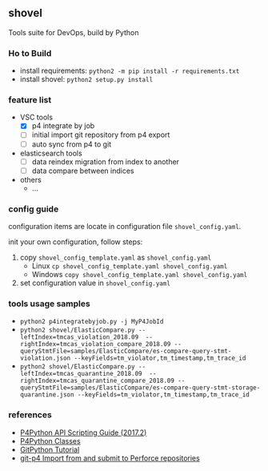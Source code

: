 ## shovel
Tools suite for DevOps, build by Python

### Ho to Build

- install requirements: `python2 -m pip install -r requirements.txt`
- install shovel: `python2 setup.py install`

### feature list

- VSC tools
  - [x] p4 integrate by job
  - [ ] initial import git repository from p4 export
  - [ ] auto sync from p4 to git
- elasticsearch tools
  - [ ] data reindex migration from index to another
  - [ ] data compare between indices 
- others
  - ...

### config guide

configuration items are locate in configuration file `shovel_config.yaml`. 

init your own configuration, follow steps:
1. copy `shovel_config_template.yaml` as `shovel_config.yaml`
    - Linux `cp shovel_config_template.yaml shovel_config.yaml`
    - Windows `copy shovel_config_template.yaml shovel_config.yaml`
1. set configuration value in `shovel_config.yaml`

### tools usage samples

- `python2 p4integratebyjob.py -j MyP4JobId`
- `python2 shovel/ElasticCompare.py --leftIndex=tmcas_violation_2018.09  --rightIndex=tmcas_violation_compare_2018.09 --queryStmtFile=samples/ElasticCompare/es-compare-query-stmt-violation.json --keyFields=tm_violator,tm_timestamp,tm_trace_id`
- `python2 shovel/ElasticCompare.py --leftIndex=tmcas_quarantine_2018.09  --rightIndex=tmcas_quarantine_compare_2018.09 --queryStmtFile=samples/ElasticCompare/es-compare-query-stmt-storage-quarantine.json --keyFields=tm_violator,tm_timestamp,tm_trace_id`

### references

- [P4Python API Scripting Guide (2017.2)](https://www.perforce.com/perforce/doc.current/manuals/p4python/index.html)
- [P4Python Classes](https://www.perforce.com/perforce/doc.current/manuals/p4python/index.html#P4Python/python.classes.html%3FTocPath%3DP4Python%7CP4Python%2520Classes%7C_____0)
- [GitPython Tutorial](https://gitpython.readthedocs.io/en/stable/tutorial.html)
- [git-p4 Import from and submit to Perforce repositories](https://git-scm.com/docs/git-p4)

